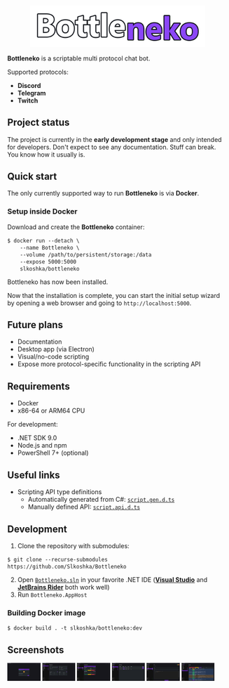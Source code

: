 <div align="center">
    <img src="docs/assets/logo.png" width="400px"></img>
</div>

**Bottleneko** is a scriptable multi protocol chat bot.

Supported protocols:
* **Discord**
* **Telegram**
* **Twitch**

## Project status

The project is currently in the **early development stage** and only intended for developers. Don't expect to see any documentation. Stuff can break. You know how it usually is.

## Quick start

The only currently supported way to run **Bottleneko** is via **Docker**.

### Setup inside Docker

Download and create the **Bottleneko** container:

```shell
$ docker run --detach \
    --name Bottleneko \
    --volume /path/to/persistent/storage:/data
    --expose 5000:5000
    slkoshka/bottleneko
```

Bottleneko has now been installed.

Now that the installation is complete, you can start the initial setup wizard by opening a web browser and going to `http://localhost:5000`.

## Future plans

* Documentation
* Desktop app (via Electron)
* Visual/no-code scripting
* Expose more protocol-specific functionality in the scripting API

## Requirements

* Docker
* x86-64 or ARM64 CPU

For development:
* .NET SDK 9.0
* Node.js and npm
* PowerShell 7+ (optional)

## Useful links

* Scripting API type definitions
    * Automatically generated from C#: [`script.gen.d.ts`](Bottleneko.Client/src/features/scripts/script.gen.d.ts)
    * Manually defined API: [`script.api.d.ts`](Bottleneko.Client/src/features/scripts/script.api.d.ts)

## Development

1. Clone the repository with submodules:  
```shell
$ git clone --recurse-submodules https://github.com/Slkoshka/Bottleneko
```
2. Open [`Bottleneko.sln`](Bottleneko.sln) in your favorite .NET IDE ([**Visual Studio**](https://visualstudio.microsoft.com/) and [**JetBrains Rider**](https://www.jetbrains.com/rider/) both work well)
3. Run `Bottleneko.AppHost`

### Building Docker image

```shell
$ docker build . -t slkoshka/bottleneko:dev
```

## Screenshots

<a href="docs/assets/screenshot1.png"><img src="docs/assets/screenshot1.png" width="15%"></img></a>
<a href="docs/assets/screenshot2.png"><img src="docs/assets/screenshot2.png" width="15%"></img></a>
<a href="docs/assets/screenshot3.png"><img src="docs/assets/screenshot3.png" width="15%"></img></a>
<a href="docs/assets/screenshot4.png"><img src="docs/assets/screenshot4.png" width="15%"></img></a>
<a href="docs/assets/screenshot5.png"><img src="docs/assets/screenshot5.png" width="15%"></img></a>
<a href="docs/assets/screenshot6.png"><img src="docs/assets/screenshot6.png" width="15%"></img></a>
